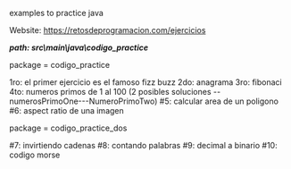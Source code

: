 examples to practice java


Website:   https://retosdeprogramacion.com/ejercicios


***path: src\main\java\codigo_practice***

package = codigo_practice

1ro: el primer ejercicio es el famoso fizz buzz
2do: anagrama
3ro: fibonaci
4to: numeros primos de 1 al 100 (2 posibles soluciones --numerosPrimoOne---NumeroPrimoTwo)
#5: calcular area de un poligono
#6: aspect ratio de una imagen

package = codigo_practice_dos

#7: invirtiendo cadenas
#8: contando palabras
#9: decimal a binario
#10: codigo morse
